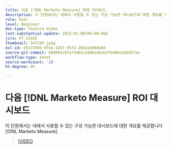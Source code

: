 ```yaml
---
title: 다음 [!DNL Marketo Measure] ROI 대시보드
description: 이 단원에서는 내에서 사용할 수 있는 구성 가능한 대시보드에 대한 개요를 제공합니다 [!DNL Marketo Measure].
role: User
level: Beginner
doc-type: Feature Video
last-substantial-update: 2023-01-06T00:00:00Z
jira: KT-11683
thumbnail: 347243.jpeg
exl-id: d51370d5-07eb-4297-95f4-26b3a3868e8d
source-git-commit: b60003c6fa73401ca980a46ae47be00a1bb457ae
workflow-type: tm+mt
source-wordcount: '28'
ht-degree: 0%

---
```


# 다음 [!DNL Marketo Measure] ROI 대시보드

이 단원에서는 내에서 사용할 수 있는 구성 가능한 대시보드에 대한 개요를 제공합니다 [!DNL Marketo Measure].

>[!VIDEO](https://video.tv.adobe.com/v/347243/?quality=12&learn=on)

